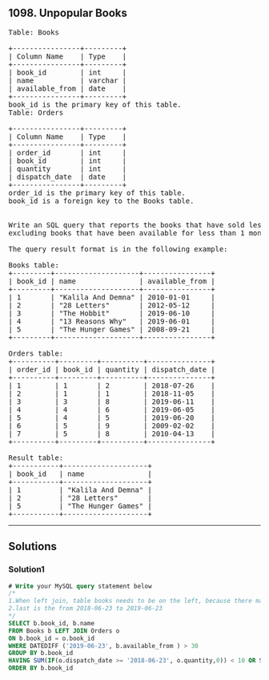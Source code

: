 ## 1098. Unpopular Books

<pre>
Table: Books

+----------------+---------+
| Column Name    | Type    |
+----------------+---------+
| book_id        | int     |
| name           | varchar |
| available_from | date    |
+----------------+---------+
book_id is the primary key of this table.
Table: Orders

+----------------+---------+
| Column Name    | Type    |
+----------------+---------+
| order_id       | int     |
| book_id        | int     |
| quantity       | int     |
| dispatch_date  | date    |
+----------------+---------+
order_id is the primary key of this table.
book_id is a foreign key to the Books table.
 

Write an SQL query that reports the books that have sold less than 10 copies in the last year, 
excluding books that have been available for less than 1 month from today. Assume today is 2019-06-23.

The query result format is in the following example:

Books table:
+---------+--------------------+----------------+
| book_id | name               | available_from |
+---------+--------------------+----------------+
| 1       | "Kalila And Demna" | 2010-01-01     |
| 2       | "28 Letters"       | 2012-05-12     |
| 3       | "The Hobbit"       | 2019-06-10     |
| 4       | "13 Reasons Why"   | 2019-06-01     |
| 5       | "The Hunger Games" | 2008-09-21     |
+---------+--------------------+----------------+

Orders table:
+----------+---------+----------+---------------+
| order_id | book_id | quantity | dispatch_date |
+----------+---------+----------+---------------+
| 1        | 1       | 2        | 2018-07-26    |
| 2        | 1       | 1        | 2018-11-05    |
| 3        | 3       | 8        | 2019-06-11    |
| 4        | 4       | 6        | 2019-06-05    |
| 5        | 4       | 5        | 2019-06-20    |
| 6        | 5       | 9        | 2009-02-02    |
| 7        | 5       | 8        | 2010-04-13    |
+----------+---------+----------+---------------+

Result table:
+-----------+--------------------+
| book_id   | name               |
+-----------+--------------------+
| 1         | "Kalila And Demna" |
| 2         | "28 Letters"       |
| 5         | "The Hunger Games" |
+-----------+--------------------+
</pre>
----------------------------------------------------------------------
## Solutions

### Solution1

```sql
# Write your MySQL query statement below
/*
1.When left join, table books needs to be on the left, because there may be books that were not sold at all
2.last is the from 2018-06-23 to 2019-06-23
*/
SELECT b.book_id, b.name
FROM Books b LEFT JOIN Orders o
ON b.book_id = o.book_id
WHERE DATEDIFF ('2019-06-23', b.available_from ) > 30
GROUP BY b.book_id
HAVING SUM(IF(o.dispatch_date >= '2018-06-23', o.quantity,0)) < 10 OR SUM(IF(o.dispatch_date >= '2018-06-23', o.quantity,0)) IS NULL
ORDER BY b.book_id
```


